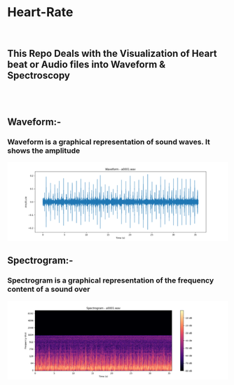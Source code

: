 # Heart-Rate
<br>

## This Repo Deals with the Visualization  of Heart beat or Audio files into Waveform & Spectroscopy 



<br>
<br>


## Waveform:-

### Waveform is a graphical representation of sound waves. It shows the amplitude

<img src="./output_plots/waveform_a0001.png">

<br>

## Spectrogram:-

### Spectrogram is a graphical representation of the frequency content of a sound over


<img src="./output_plots/spectrogram_a0001.png">
